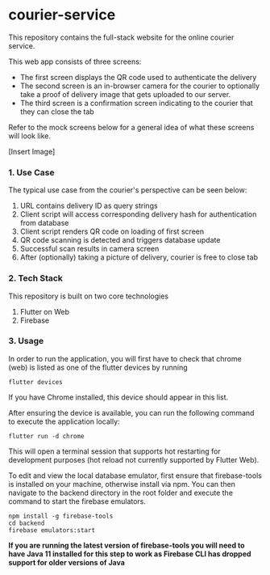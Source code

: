 # courier-service
This repository contains the full-stack website for the online courier service.

This web app consists of three screens:

- The first screen displays the QR code used to authenticate the delivery 
- The second screen is an in-browser camera for the courier to optionally take a proof of delivery image that gets uploaded to our server.
- The third screen is a confirmation screen indicating to the courier that they can close the tab

Refer to the mock screens below for a general idea of what these screens will look like.

[Insert Image]

### 1. Use Case

The typical use case from the courier's perspective can be seen below:

1. URL contains delivery ID as query strings
2. Client script will access corresponding delivery hash for authentication from database
3. Client script renders QR code on loading of first screen
4. QR code scanning is detected and triggers database update
5. Successful scan results in camera screen
6. After (optionally) taking a picture of delivery, courier is free to close tab

### 2. Tech Stack

This repository is built on two core technologies

1. Flutter on Web
2. Firebase

### 3. Usage

In order to run the application, you will first have to check that chrome (web) is listed as one of the flutter devices by running 

```
flutter devices
```

If you have Chrome installed, this device should appear in this list.

After ensuring the device is available, you can run the following command to execute the application locally:

```
flutter run -d chrome
```

This will open a terminal session that supports hot restarting for development purposes (hot reload not currently supported by Flutter Web).

To edit and view the local database emulator, first ensure that firebase-tools is installed on your machine, otherwise install via npm. You can then navigate to the backend directory in the root folder and execute the command to start the firebase emulators.

```
npm install -g firebase-tools
cd backend 
firebase emulators:start
```

**If you are running the latest version of firebase-tools you will need to have Java 11 installed for this step to work as Firebase CLI has dropped support for older versions of Java**